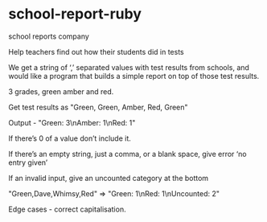 # school-report-ruby

school reports company

Help teachers find out how their students did in tests

We get a string of ‘,’ separated values with test results from schools, and would like a program that builds a simple report on top of those test results.

3 grades, green amber and red.

Get test results as "Green, Green, Amber, Red, Green"

Output - "Green: 3\nAmber: 1\nRed: 1"

If there’s 0 of a value don’t include it.

If there’s an empty string, just a comma, or a blank space, give error ‘no entry given’

If an invalid input, give an uncounted category at the bottom

"Green,Dave,Whimsy,Red" => "Green: 1\nRed: 1\nUncounted: 2"

Edge cases - correct capitalisation.  
